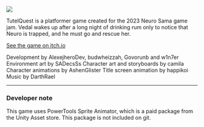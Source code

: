 [![](https://img.itch.zone/aW1nLzE0NTEzMTg0LnBuZw==/original/mRj%2Biv.png)](https://alexejhero.itch.io/tutelquest)

TutelQuest is a platformer game created for the 2023 Neuro Sama game jam. Vedal wakes up after a long night of drinking rum only to notice that Neuro is trapped, and he must go and rescue her.

[See the game on itch.io](https://alexejhero.itch.io/tutelquest)

Development by AlexejheroDev, budwheizzah, Govorunb and w1n7er
Environment art by SADecsSs
Character art and storyboards by camila
Character animations by AshenGlister
Title screen animation by happikoi
Music by DarthRael

---

### Developer note

This game uses PowerTools Sprite Animator, which is a paid package from the Unity Asset store. This package is not included on git.
